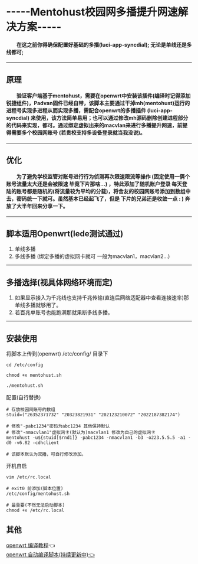 # -----Mentohust校园网多播提升网速解决方案-----
#### &ensp;&ensp;&ensp;&ensp;在这之前你得确保配置好基础的多播(luci-app-syncdial); 无论是单线还是多线都可;
---
## 原理   
#### &ensp;&ensp;&ensp;&ensp;验证客户端基于mentohust，需要在openwrt中安装该插件(编译时记得添加锐捷组件)，Padvan固件已经自带，该脚本主要通过干掉mh(mentohust)运行的进程号实现多进程从而实现多播，需配合openwrt的多播插件 (luci-app-syncdial) 来使用，该方法简单易用；也可以通过修改mh源码删除创建进程部分的代码来实现，都可。通过绑定虚拟出来的macvlan来进行多播提升网速，前提得需要多个校园网账号 (若贵校支持多设备登录就当我没说)。
---
## 优化
#### &ensp;&ensp;&ensp;&ensp;为了避免学校监管对账号进行行为侦测再次限速限流等操作 (固定使用一俩个账号流量太大还是会被限速 毕竟下片那啥...) ，特此添加了随机账户登录 每天登陆的账号都是随机的(将流量较为平均的分载)，将舍友的校园网账号添加到数组中去，密码统一下就可。虽然基本已经起飞了，但是 下片的兄弟还是收敛一点 : ) 奔放了大半年回来分享一下。
---
## 脚本适用Openwrt(lede测试通过)
1. 单线多播
2. 多线多播
(绑定多播的虚拟网卡就可 一般为macvlan1，macvlan2...)
---
## 多播选择(视具体网络环境而定)
1. 如果显示接入为千兆线也支持千兆传输(直连后网络适配器中查看连接速率)那单线多播就够用了。
2. 若百兆单账号也能跑满那就果断多线多播。
---
## 安装使用
将脚本上传到(openwrt) /etc/config/ 目录下
```
cd /etc/config

chmod +x mentohust.sh

./mentohust.sh
```
配置(自行替换)
```
# 存放校园网账号的数组
stuid=("26352371732" "20323821931" "202123210072" "2022187382174")

# 修改"-pabc1234"密码为abc1234 其他保持默认
# 修改"-nmacvlan1"虚拟网卡(默认为)macvlan1 修改为自己的虚拟网卡
mentohust -u${stuid[$rnd1]} -pabc1234 -nmacvlan1 -b3 -o223.5.5.5 -a1 -d0 -v6.82 -cdhclient 

# 该脚本默认为双播，可自行修改添加。 
```
  
开机自启
```
vim /etc/rc.local

# exit0 前添加(脚本位置)
/etc/config/mentohust.sh

# 最重要(不然无法启动脚本)
chmod +x /etc/rc.local
```

## 其他
[openwrt 编译教程](https://www.bilibili.com/read/cv9714518)👈   
[openwrt 自动编译脚本(持续更新中)👈](https://github.com/bigbugcc/Openwrt)